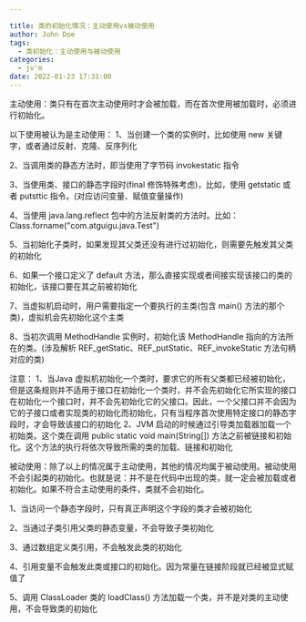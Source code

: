 ```yaml
---

title: 类的初始化情况：主动使用vs被动使用
author: John Doe
tags:
  - 类初始化：主动使用与被动使用
categories:
  - jv'm
date: 2022-01-23 17:31:00
---
```



主动使用：类只有在首次主动使用时才会被加载，而在首次使用被加载时，必须进行初始化。

以下使用被认为是主动使用：
1、当创建一个类的实例时，比如使用 new 关键字，或者通过反射、克隆、反序列化

2、当调用类的静态方法时，即当使用了字节码 invokestatic 指令

3、当使用类、接口的静态字段时(final 修饰特殊考虑)，比如，使用 getstatic 或者 putsttic 指令。(对应访问变量、赋值变量操作)

4、当使用 java.lang.reflect 包中的方法反射类的方法时。比如：Class.forname("com.atguigu.java.Test")

5、当初始化子类时，如果发现其父类还没有进行过初始化，则需要先触发其父类的初始化

6、如果一个接口定义了 default 方法，那么直接实现或者间接实现该接口的类的初始化，该接口要在其之前被初始化

7、当虚拟机启动时，用户需要指定一个要执行的主类(包含 main() 方法的那个类)，虚拟机会先初始化这个主类

8、当初次调用 MethodHandle 实例时，初始化该 MethodHandle 指向的方法所在的类。(涉及解析 REF_getStatic、REF_putStatic、REF_invokeStatic 方法句柄对应的类)

注意：
1、当Java 虚拟机初始化一个类时，要求它的所有父类都已经被初始化，但是这条规则并不适用于接口在初始化一个类时，并不会先初始化它所实现的接口
在初始化一个接口时，并不会先初始化它的父接口。因此，一个父接口并不会因为它的子接口或者实现类的初始化而初始化，只有当程序首次使用特定接口的静态字段时，才会导致该接口的初始化
2、JVM 启动的时候通过引导类加载器加载一个初始类。这个类在调用 public static void main(String[]) 方法之前被链接和初始化。这个方法的执行将依次导致所需的类的加载、链接和初始化

被动使用：除了以上的情况属于主动使用，其他的情况均属于被动使用。被动使用不会引起类的初始化。也就是说：并不是在代码中出现的类，就一定会被加载或者初始化。如果不符合主动使用的条件，类就不会初始化。

1、当访问一个静态字段时，只有真正声明这个字段的类才会被初始化

2、当通过子类引用父类的静态变量，不会导致子类初始化

3、通过数组定义类引用，不会触发此类的初始化

4、引用变量不会触发此类或接口的初始化。因为常量在链接阶段就已经被显式赋值了

5、调用 ClassLoader 类的 loadClass() 方法加载一个类，并不是对类的主动使用，不会导致类的初始化

